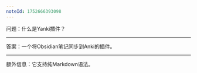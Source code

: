 ```yaml
---
noteId: 1752666393098
---
```

问题：什么是Yanki插件？

---
答案：一个将Obsidian笔记同步到Anki的插件。

---
额外信息：它支持纯Markdown语法。